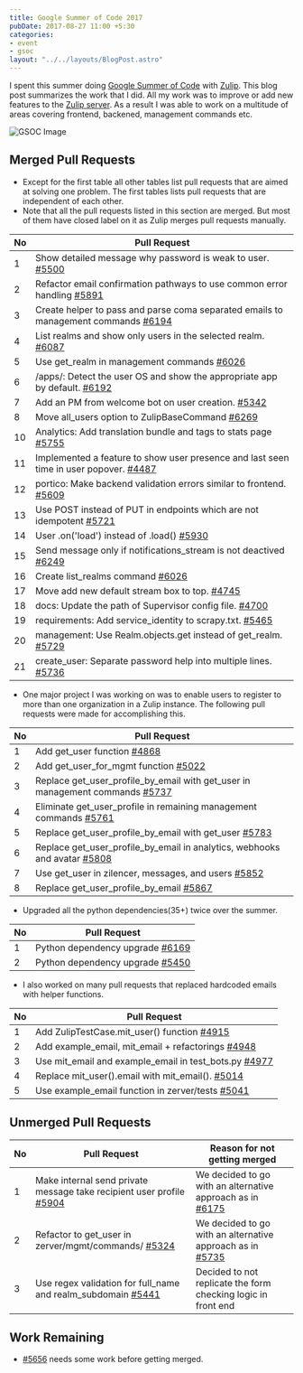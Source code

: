 ```yaml
---
title: Google Summer of Code 2017
pubDate: 2017-08-27 11:00 +5:30
categories:
- event
- gsoc
layout: "../../layouts/BlogPost.astro"
---
```


I spent this summer doing [Google Summer of Code](https://summerofcode.withgoogle.com) with [Zulip](https://zulip.org). This blog post summarizes the work that I did. All my work was to improve or add new features to the [Zulip server](https://github.com/zulip/zulip/). As a result I was able to work on a multitude of areas covering frontend, backened, management commands etc.

![GSOC Image](https://raw.githubusercontent.com/hackerkid/blog/master/images/gsoc2017.png)

## Merged Pull Requests

* Except for the first table all other tables list pull requests that are aimed at solving one problem. The first tables lists pull requests that are independent of each other.
* Note that all the pull requests listed in this section are merged. But most of them have closed label on it as Zulip merges pull requests manually.

|**No**|**Pull Request**|
|---|---|
|1|Show detailed message why password is weak to user. [#5500](https://github.com/zulip/zulip/pull/5500)|
|2|Refactor email confirmation pathways to use common error handling [#5891](https://github.com/zulip/zulip/pull/5891)|
|3|Create helper to pass and parse coma separated emails to management commands [#6194](https://github.com/zulip/zulip/pull/6194)|
|4|List realms and show only users in the selected realm. [#6087](https://github.com/zulip/zulip/pull/6087)|
|5|Use get_realm in management commands [#6026](https://github.com/zulip/zulip/pull/6026)|
|6|/apps/: Detect the user OS and show the appropriate app by default. [#6192](https://github.com/zulip/zulip/pull/6192)|
|7|Add an PM from welcome bot on user creation. [#5342](https://github.com/zulip/zulip/pull/5342)|
|8|Move all_users option to ZulipBaseCommand [#6269](https://github.com/zulip/zulip/pull/6269)|
|10|Analytics: Add translation bundle and tags to stats page [#5755](https://github.com/zulip/zulip/pull/5755)|
|11|Implemented a feature to show user presence and last seen time in user popover. [#4487](https://github.com/zulip/zulip/pull/4487)|
|12|portico: Make backend validation errors similar to frontend. [#5609](https://github.com/zulip/zulip/pull/5609)|
|13|Use POST instead of PUT in endpoints which are not idempotent [#5721](https://github.com/zulip/zulip/pull/5721)|
|14|User .on('load') instead of .load() [#5930](https://github.com/zulip/zulip/pull/5930)|
|15|Send message only if notifications_stream is not deactived [#6249](https://github.com/zulip/zulip/pull/6249)|
|16|Create list_realms command [#6026](https://github.com/zulip/zulip/pull/6026)|
|17|Move add new default stream box to top. [#4745](https://github.com/zulip/zulip/pull/4745])|
|18|docs: Update the path of Supervisor config file. [#4700](https://github.com/zulip/zulip/pull/4700)|
|19|requirements: Add service_identity to scrapy.txt. [#5465](https://github.com/zulip/zulip/pull/5465)|
|20|management: Use Realm.objects.get instead of get_realm. [#5729](https://github.com/zulip/zulip/pull/5729)|
|21|create_user: Separate password help into multiple lines. [#5736](https://github.com/zulip/zulip/pull/5736)|


* One major project I was working on was to enable users to register to more than one organization in a Zulip instance. 
The following pull requests were made for accomplishing this. 



|**No**  |**Pull Request** | 
|----|-----------------------------------------------------------------|
|1   |Add get_user function [#4868](https://github.com/zulip/zulip/pull/4868)
|2 |Add get_user_for_mgmt function [#5022](https://github.com/zulip/zulip/pull/5022)
|3|Replace get_user_profile_by_email with get_user in management commands [#5737](https://github.com/zulip/zulip/pull/5735)
|4|Eliminate get_user_profile in remaining management commands [#5761](https://github.com/zulip/zulip/pull/5761)
|5|Replace get_user_profile_by_email with get_user [#5783](https://github.com/zulip/zulip/pull/5783)
|6|Replace get_user_profile_by_email in analytics, webhooks and avatar [#5808](https://github.com/zulip/zulip/pull/5808)
|7|Use get_user in zilencer, messages, and users [#5852](https://github.com/zulip/zulip/pull/5852)
|8|Replace get_user_profile_by_email [#5867](https://github.com/zulip/zulip/pull/5867)



* Upgraded all the python dependencies(35+) twice over the summer.

|**No**  |**Pull Request** | 
|----|-----------------------------------------------------------------|
|1|Python dependency upgrade [#6169](https://github.com/zulip/zulip/pull/6169)|
|2|Python dependency upgrade [#5450](https://github.com/zulip/zulip/pull/5450)|

* I also worked on many pull requests that replaced hardcoded emails with helper functions.

|**No**|**Pull Request**|
|------|----------------|
|1|Add ZulipTestCase.mit_user() function [#4915](https://github.com/zulip/zulip/pull/4915)|
|2|Add example_email, mit_email + refactorings [#4948](https://github.com/zulip/zulip/pull/4948)|
|3|Use mit_email and example_email in test_bots.py [#4977](https://github.com/zulip/zulip/pull/4977)|
|4|Replace mit_user().email with mit_email(). [#5014](https://github.com/zulip/zulip/pull/5014)|
|5|Use example_email function in zerver/tests [#5041](https://github.com/zulip/zulip/pull/5041)|

## Unmerged Pull Requests

|**No**|**Pull Request**|**Reason for not getting merged**|
|------|----------------|-----------------|
|1|Make internal send private message take recipient user profile [#5904](https://github.com/zulip/zulip/pull/6137)| We decided to go with an alternative approach as in [#6175](https://github.com/zulip/zulip/pull/6137)|
|2|Refactor to get_user in zerver/mgmt/commands/ [#5324](https://github.com/zulip/zulip/pull/5324)|We decided to go with an alternative approach as in [#5735](https://github.com/zulip/zulip/pull/5735)|
|3|Use regex validation for full_name and realm_subdomain [#5441](https://github.com/zulip/zulip/pull/5441)|Decided to not replicate the form checking logic in front end|

## Work Remaining

* [#5656](https://github.com/zulip/zulip/pull/5656) needs some work before getting merged.





